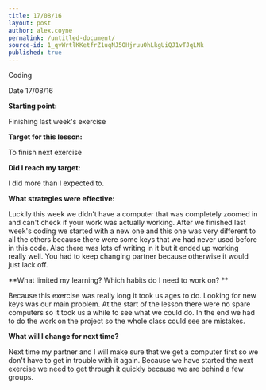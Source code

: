 ```yaml
---
title: 17/08/16
layout: post
author: alex.coyne
permalink: /untitled-document/
source-id: 1_qvWrtlKKetfrZ1uqNJ5OHjruuOhLkgUiQJ1vTJqLNk
published: true
---
```

Coding

Date 17/08/16

**Starting point:**

Finishing last week's exercise

**Target for this lesson:**

To finish next exercise

**Did I reach my target:**

I did more than I expected to.

**What strategies were effective:**

Luckily this week we didn't have a computer that was completely zoomed in and can't check if your work was actually working. After we finished last week's coding we started with a new one and this one was very different to all the others because there were some keys that we had never used before in this code. Also there was lots of writing in it but it ended up working really well. You had to keep changing partner because otherwise it would just lack off.

**What limited my learning? Which habits do I need to work on? **

Because this exercise was really long it took us ages to do. Looking for new keys was our main problem. At the start of the lesson there were no spare computers so it took us a while to see what we could do. In the end we had to do the work on the project so the whole class could see are mistakes.

**What will I change for next time?**

Next time my partner and I will make sure that we get a computer first so we don't have to get in trouble with it again. Because we have started the next exercise we need to get through it quickly because we are behind a few groups.


